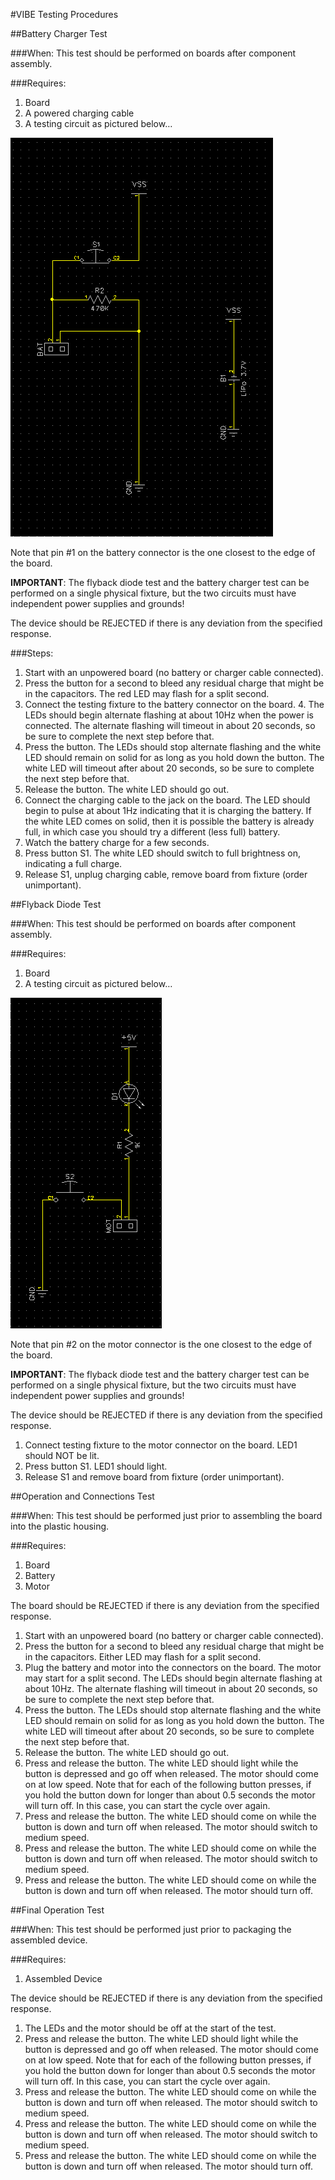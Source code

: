 #VIBE Testing Procedures

##Battery Charger Test

###When: 
This test should be performed on boards after component assembly. 

###Requires:
1. Board
3. A powered charging cable 
4. A testing circuit as pictured below…

<IMG SRC="images/Bat Charger Tester.PNG">

Note that pin #1 on the battery connector is the one closest to the edge of the board. 

**IMPORTANT**: The flyback diode test and the battery charger test can be performed on a single physical fixture, 
but the two circuits must have independent power supplies and grounds!

The device should be REJECTED if there is any deviation from the specified response. 

###Steps:
1. Start with an unpowered board (no battery or charger cable connected).
2. Press the button for a second to bleed any residual charge that might be in the capacitors. The red LED may flash for a split second.
3. Connect the testing fixture to the battery connector on the board.   4. The LEDs should begin alternate flashing at about 10Hz when the power is connected. The alternate flashing will timeout in about 20 seconds, so be sure to complete the next step before that.
5. Press the button. The LEDs should stop alternate flashing and the white LED should remain on solid for as long as you hold down the button. The white LED will timeout after about 20 seconds, so be sure to complete the next step before that. 
6. Release the button. The white LED should go out.
7. Connect the charging cable to the jack on the board. The LED should begin to pulse at about 1Hz indicating that it is charging the battery. If the white LED comes on solid, then it is possible the battery is already full, in which case you should try a different (less full) battery. 
8. Watch the battery charge for a few seconds. 
9. Press button S1. The white LED should switch to full brightness on, indicating a full charge. 
10. Release S1, unplug charging cable, remove board from fixture (order unimportant). 

##Flyback Diode Test

###When: 
This test should be performed on boards after component assembly. 

###Requires:
1. Board 
2. A testing circuit as pictured below…

<IMG SRC="images/Flyback Testing Fixture.PNG">

Note that pin #2 on the motor connector is the one closest to the edge of the board. 

**IMPORTANT**: The flyback diode test and the battery charger test can be performed on a single physical fixture, 
but the two circuits must have independent power supplies and grounds!


The device should be REJECTED if there is any deviation from the specified response. 

1. Connect testing fixture to the motor connector on the board. LED1 should NOT be lit. 
3. Press button S1. LED1 should light. 
3. Release S1 and remove board from fixture (order unimportant). 


##Operation and Connections Test 

###When: 
This test should be performed just prior to assembling the board into the plastic housing. 

###Requires:
1. Board
2. Battery
3. Motor

The board should be REJECTED if there is any deviation from the specified response. 

1. Start with an unpowered board (no battery or charger cable connected).
2. Press the button for a second to bleed any residual charge that might be in the capacitors. Either LED may flash for a split second.
3. Plug the battery and motor into the connectors on the board. The motor may start for a split second. The LEDs should begin alternate flashing at about 10Hz. The alternate flashing will timeout in about 20 seconds, so be sure to complete the next step before that.
5. Press the button. The LEDs should stop alternate flashing and the white LED should remain on solid for as long as you hold down the button. The white LED will timeout after about 20 seconds, so be sure to complete the next step before that.
6. Release the button. The white LED should go out.
7. Press and release the button. The white LED should light while the button is depressed and go off when released. The motor should come on at low speed. Note that for each of the following button presses, if you hold the button down for longer than about 0.5 seconds the motor will turn off. In this case, you can start the cycle over again. 
8. Press and release the button. The white LED should come on while the button is down and turn off when released. The motor should switch to medium speed.
9. Press and release the button. The white LED should come on while the button is down and turn off when released. The motor should switch to medium speed.
10. Press and release the button. The white LED should come on while the button is down and turn off when released. The motor should turn off. 

##Final Operation Test 

###When: 
This test should be performed just prior to packaging the assembled device.

###Requires:
1. Assembled Device

The device should be REJECTED if there is any deviation from the specified response. 

1. The LEDs and the motor should be off at the start of the test.
7. Press and release the button. The white LED should light while the button is depressed and go off when released. The motor should come on at low speed. Note that for each of the following button presses, if you hold the button down for longer than about 0.5 seconds the motor will turn off. In this case, you can start the cycle over again. 
8. Press and release the button. The white LED should come on while the button is down and turn off when released. The motor should switch to medium speed.
9. Press and release the button. The white LED should come on while the button is down and turn off when released. The motor should switch to medium speed.
10. Press and release the button. The white LED should come on while the button is down and turn off when released. The motor should turn off. 

